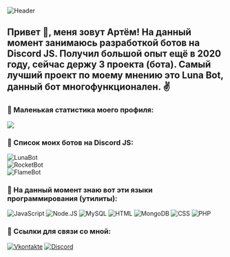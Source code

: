 ![Header](https://i.imgur.com/B2NCzcR.png)

## Привет 👋, меня зовут Артём! На данный момент занимаюсь разработкой ботов на Discord JS. Получил большой опыт ещё в 2020 году, сейчас держу 3 проекта (бота). Самый лучший проект по моему мнению это Luna Bot, данный бот многофункционален. ✌️

### 📌 Маленькая статистика моего профиля:

![](https://komarev.com/ghpvc/?username=ChrisWalton16&style=flat-square&color=0db00b)

### 🤖 Список моих ботов на Discord JS:

![LunaBot](https://img.shields.io/badge/Luna%20Bot-Версия%3A%207.0.0-af10e8?style=for-the-badge&logo=discord&logoColor=af10e8)<br>
![RocketBot](https://img.shields.io/badge/Rocket%20Bot-Версия%3A%201.0.0-397f45?style=for-the-badge&logo=discord&logoColor=397f45)<br>
![FlameBot](https://img.shields.io/badge/Flame%20Bot-Версия%3A%201.5.0-fffb00?style=for-the-badge&logo=discord&logoColor=fffb00)

### 💼 На данный момент знаю вот эти языки программирования (утилиты):

![JavaScript](https://img.shields.io/badge/-Java%20Script-424242?style=for-the-badge&logo=javascript&logoColor=E9D54D)
![Node.JS](https://img.shields.io/badge/-Node%20JS-424242?style=for-the-badge&logo=node.js&logoColor=1ef742)
![MySQL](https://img.shields.io/badge/-MySQL-424242?style=for-the-badge&logo=mysql&logoColor=eb2d2d)
![HTML](https://img.shields.io/badge/-HTML-424242?style=for-the-badge&logo=HTML5&logoColor=E34F26)
![MongoDB](https://img.shields.io/badge/-MongoDB-424242?style=for-the-badge&logo=mongoDB&logoColor=47A248)
![CSS](https://img.shields.io/badge/-CSS-424242?style=for-the-badge&logo=css3&logoColor=1572B6)
![PHP](https://img.shields.io/badge/-PHP-424242?style=for-the-badge&logo=php&logoColor=777BB4)

### 📝 Ссылки для связи со мной:

[![Vkontakte](https://img.shields.io/badge/-VKONTAKTE-424242?style=for-the-badge&logo=vk&logoColor=3b96ff)](https://vk.com/chriswalton)
[![Discord](https://img.shields.io/badge/-DISCORD-424242?style=for-the-badge&logo=discord&logoColor=1d64b5)](https://clck.ru/SRNsg)
